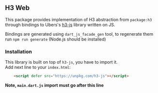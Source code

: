 ## H3 Web

This package provides implementation of H3 abstraction from `package:h3` through bindings to Ubers's [h3-js](https://github.com/uber/h3-js) library written on JS.

Bindings are generated using `dart_js_facade_gen` tool, to regenerate them run `npm run generate` (Node.js should be installed)

### Installation

This library is built on top of `h3-js`, you have to import it.  
Add next line to your `index.html`:
```html
    <script defer src="https://unpkg.com/h3-js"></script>
```
**Note, `main.dart.js` import must go after this line**